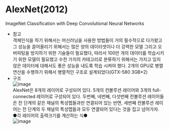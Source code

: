 # AlexNet(2012)
ImageNet Classification with Deep Convolutional Neural Networks 
- 참고<br>
객체인식을 하기 위해서는 머신러닝을 사용한 방법들이 거의 필수적으로 다가왔고 그 성능을 끌어올리기 위해서는 많은 양의 데이터셋이나 더 강력한 모델 그리고 오버피팅을 방지하기 위한 기술들이 필요했다,
따라서 100만 개의 데이터를 학습시키기 위한 모델이 필요했고 수천 가지의 카테고리로 분류하기 위해서는 가지고 있지 않은 데이터에 대해서도 좋은 성능을 내도록 학습 시켜야 했다.
2개의 GPU로 병렬 연산을 수행하기 위해서 병렬적인 구조로 설계되었다(GTX-580 3GB*2)
- 구조<br>
![image](https://github.com/user-attachments/assets/1b72101e-6455-4caa-841a-0717684bbac8)<br>
AlexNet은 8개의 레이어로 구성되어 있다. 5개의 컨볼루션 레이어와 3개의 full-connected 레이어로 구성되어 있다. 두번째, 네번째, 다섯번째 컨볼루션 레이어들은 전 단계의 같은 채널의 특성맵들과만 연결되어 있는 반면, 세번째 컨볼루션 레이어는 전 단계의 두 채널의 특성맵들과 모두 연결되어 있다는 것을 집고 넘어가자.<br>
●각 레이어의 출력크기를 계산하는 식●<br>
![image](https://github.com/user-attachments/assets/6cba5614-158c-4a2a-88eb-e516821cf606)

